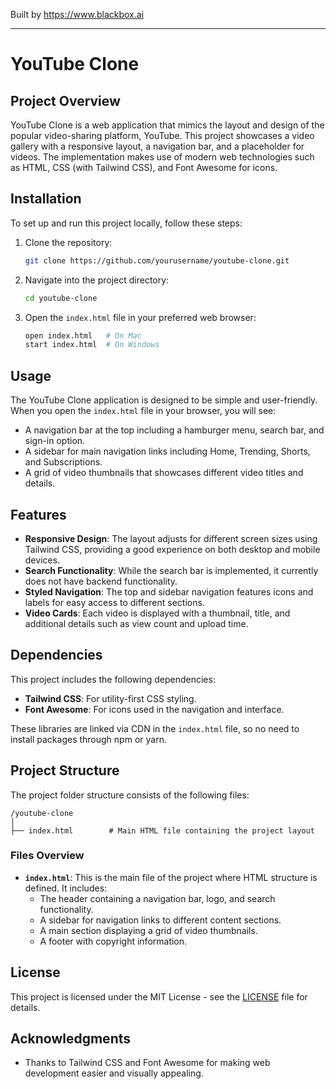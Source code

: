 
Built by https://www.blackbox.ai

---

# YouTube Clone

## Project Overview

YouTube Clone is a web application that mimics the layout and design of the popular video-sharing platform, YouTube. This project showcases a video gallery with a responsive layout, a navigation bar, and a placeholder for videos. The implementation makes use of modern web technologies such as HTML, CSS (with Tailwind CSS), and Font Awesome for icons.

## Installation

To set up and run this project locally, follow these steps:

1. Clone the repository:
   ```bash
   git clone https://github.com/yourusername/youtube-clone.git
   ```
   
2. Navigate into the project directory:
   ```bash
   cd youtube-clone
   ```

3. Open the `index.html` file in your preferred web browser:
   ```bash
   open index.html   # On Mac
   start index.html  # On Windows
   ```

## Usage

The YouTube Clone application is designed to be simple and user-friendly. When you open the `index.html` file in your browser, you will see:

- A navigation bar at the top including a hamburger menu, search bar, and sign-in option.
- A sidebar for main navigation links including Home, Trending, Shorts, and Subscriptions.
- A grid of video thumbnails that showcases different video titles and details.

## Features

- **Responsive Design**: The layout adjusts for different screen sizes using Tailwind CSS, providing a good experience on both desktop and mobile devices.
- **Search Functionality**: While the search bar is implemented, it currently does not have backend functionality.
- **Styled Navigation**: The top and sidebar navigation features icons and labels for easy access to different sections.
- **Video Cards**: Each video is displayed with a thumbnail, title, and additional details such as view count and upload time.

## Dependencies

This project includes the following dependencies:
- **Tailwind CSS**: For utility-first CSS styling.
- **Font Awesome**: For icons used in the navigation and interface.

These libraries are linked via CDN in the `index.html` file, so no need to install packages through npm or yarn.

## Project Structure

The project folder structure consists of the following files:

```
/youtube-clone
│
├── index.html        # Main HTML file containing the project layout
```

### Files Overview

- **`index.html`**: This is the main file of the project where HTML structure is defined. It includes:
  - The header containing a navigation bar, logo, and search functionality.
  - A sidebar for navigation links to different content sections.
  - A main section displaying a grid of video thumbnails.
  - A footer with copyright information.

## License

This project is licensed under the MIT License - see the [LICENSE](LICENSE) file for details.

## Acknowledgments

- Thanks to Tailwind CSS and Font Awesome for making web development easier and visually appealing.